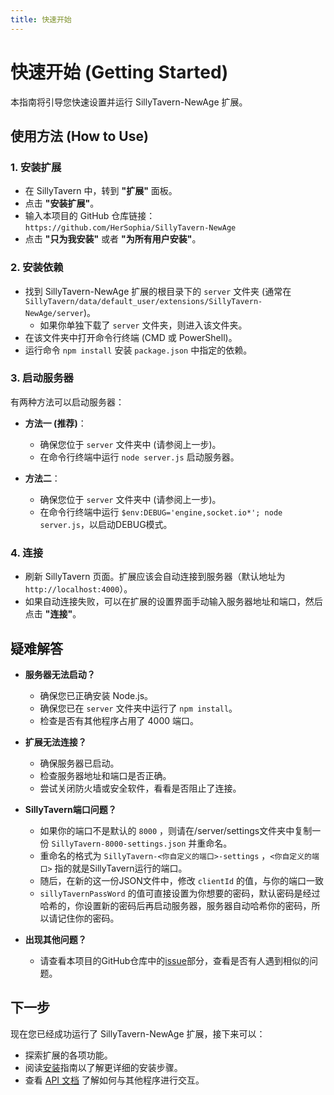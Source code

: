 ```yaml
---
title: 快速开始
---
```


# 快速开始 (Getting Started)

本指南将引导您快速设置并运行 SillyTavern-NewAge 扩展。

## 使用方法 (How to Use)

### 1. 安装扩展

- 在 SillyTavern 中，转到 **"扩展"** 面板。
- 点击 **"安装扩展"**。
- 输入本项目的 GitHub 仓库链接： `https://github.com/HerSophia/SillyTavern-NewAge`
- 点击 **"只为我安装"** 或者 **"为所有用户安装"**。

### 2. 安装依赖

- 找到 SillyTavern-NewAge 扩展的根目录下的 `server` 文件夹 (通常在 `SillyTavern/data/default_user/extensions/SillyTavern-NewAge/server`)。
  - 如果你单独下载了 `server` 文件夹，则进入该文件夹。
- 在该文件夹中打开命令行终端 (CMD 或 PowerShell)。
- 运行命令 `npm install` 安装 `package.json` 中指定的依赖。

### 3. 启动服务器

有两种方法可以启动服务器：

- **方法一 (推荐)**：
  - 确保您位于 `server` 文件夹中 (请参阅上一步)。
  - 在命令行终端中运行 `node server.js` 启动服务器。

- **方法二**：
  - 确保您位于 `server` 文件夹中 (请参阅上一步)。
  - 在命令行终端中运行 `$env:DEBUG='engine,socket.io*'; node server.js`，以启动DEBUG模式。

### 4. 连接

- 刷新 SillyTavern 页面。扩展应该会自动连接到服务器（默认地址为 `http://localhost:4000`）。
- 如果自动连接失败，可以在扩展的设置界面手动输入服务器地址和端口，然后点击 **"连接"**。

## 疑难解答

- **服务器无法启动？**
  - 确保您已正确安装 Node.js。
  - 确保您已在 `server` 文件夹中运行了 `npm install`。
  - 检查是否有其他程序占用了 4000 端口。

- **扩展无法连接？**
  - 确保服务器已启动。
  - 检查服务器地址和端口是否正确。
  - 尝试关闭防火墙或安全软件，看看是否阻止了连接。

- **SillyTavern端口问题？**
  - 如果你的端口不是默认的 `8000` ，则请在/server/settings文件夹中复制一份 `SillyTavern-8000-settings.json` 并重命名。
  - 重命名的格式为 `SillyTavern-<你自定义的端口>-settings` ，`<你自定义的端口>` 指的就是SillyTavern运行的端口。
  - 随后，在新的这一份JSON文件中，修改 `clientId` 的值，与你的端口一致
  - `sillyTavernPassWord` 的值可直接设置为你想要的密码，默认密码是经过哈希的，你设置新的密码后再启动服务器，服务器自动哈希你的密码，所以请记住你的密码。

- **出现其他问题？**
  - 请查看本项目的GitHub仓库中的[issue](https://github.com/HerSophia/SillyTavern-NewAge/issues)部分，查看是否有人遇到相似的问题。

## 下一步

现在您已经成功运行了 SillyTavern-NewAge 扩展，接下来可以：

- 探索扩展的各项功能。
- 阅读[安装](/guide/installation)指南以了解更详细的安装步骤。
- 查看 [API 文档](/api/) 了解如何与其他程序进行交互。
